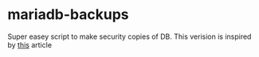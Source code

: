 # mariadb-backups

Super easey script to make security copies of DB. This verision is inspired by [this](https://simon-davies.name/bash/backing-up-mysql-databases) article
